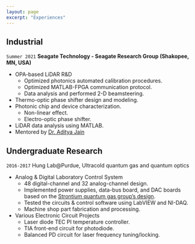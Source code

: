 ```yaml
---
layout: page
excerpt: "Experiences"
---
```


## Industrial

`Summer 2021` **Seagate Technology - Seagate Research Group (Shakopee, MN, USA)**

- OPA-based LiDAR R&D
	- Optimized photonics automated calibration procedures.
	- Optimized MATLAB-FPGA communication protocol.
	- Data analysis and performed 2-D beamsteering.
- Thermo-optic phase shifter design and modeling.
- Photonic chip and device characterization.
	- Non-linear effect.
	- Electro-optic phase shifter.
- LiDAR data analysis using MATLAB.
- Mentored by [Dr. Aditya Jain](https://www.linkedin.com/in/adityajainisu/)


## Undergraduate Research

`2016-2017` Hung Lab@Purdue, Ultracold quantum gas and quantum optics

- Analog & Digital Laboratory Control System
	- 48 digital-channel and 32 analog-channel design.
	- Implemented power supplies, data-bus board, and DAC boards based on the [Strontium quantum gas group’s design](https://www.strontiumbec.com/).
	- Tested the circuits & control software using LabVIEW and NI-DAQ.
	- Machine shop part fabrication and processing.
- Various Electronic Circuit Projects
	- Laser diode TEC PI temperature controller.
	- TIA front-end circuit for photodiode.
	- Balanced PD circuit for laser frequency tuning/locking.



